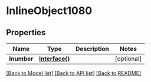 # InlineObject1080

## Properties

Name | Type | Description | Notes
------------ | ------------- | ------------- | -------------
**Inumber** | [**interface{}**](.md) |  | [optional] 

[[Back to Model list]](../README.md#documentation-for-models) [[Back to API list]](../README.md#documentation-for-api-endpoints) [[Back to README]](../README.md)


